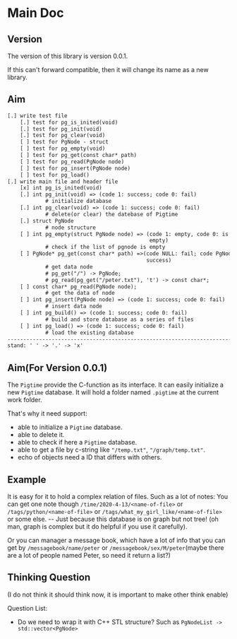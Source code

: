 Main Doc
========

Version
-------

The version of this library is version 0.0.1.

If this can't forward compatible, then it will change its name as a new
library.

Aim
---

``` txt
[.] write test file
    [.] test for pg_is_inited(void)
    [.] test for pg_init(void)
    [.] test for pg_clear(void)
    [ ] test for PgNode - struct
    [ ] test for pg_empty(void)
    [ ] test for pg_get(const char* path)
    [ ] test for pg_read(PgNode node)
    [ ] test for pg_insert(PgNode node)
    [ ] test for pg_load()
[.] write main file and header file
    [x] int pg_is_inited(void)
    [.] int pg_init(void) => (code 1: success; code 0: fail)
            # initialize database
    [.] int pg_clear(void) => (code 1: success; code 0: fail)
            # delete(or clear) the datebase of Pigtime
    [.] struct PgNode
            # node structure
    [ ] int pg_empty(struct PgNode node) => (code 1: empty, code 0: is not
                                             empty)
            # check if the list of pgnode is empty
    [ ] PgNode* pg_get(const char* path) =>(code NULL: fail; code PgNode*:
                                            success)
            # get data node
            # pg_get("/") -> PgNode;
            # pg_read(pg_get("/peter.txt"), 't') -> const char*;
    [ ] const char* pg_read(PgNode node);
            # get the data of node
    [ ] int pg_insert(PgNode node) => (code 1: success; code 0: fail)
            # insert data node
    [ ] int pg_build() => (code 1: success; code 0: fail)
            # build and store database as a series of files
    [ ] int pg_load() => (code 1: success; code 0: fail)
            # load the existing database
-------------------------------------------------------------------------------
stand: ' ' -> '.' -> 'x'
```

Aim(For Version 0.0.1)
----------------------

The `Pigtime` provide the C-function as its interface. It can easily initialize
a new `Pigtime` database. It will hold a folder named `.pigtime` at the current
work folder.

That's why it need support:

- able to initialize a `Pigtime` database.
- able to delete it.
- able to check if here a `Pigtime` database.
- able to get a file by c-string like `"/temp.txt"`, `"/graph/temp.txt"`.
- echo of objects need a ID that differs with others.

Example
-------

It is easy for it to hold a complex relation of files. Such as a lot of notes:
You can get one note though `/time/2020-4-13/<name-of-file>` or 
`/tags/python/<name-of-file>` or `/tags/what_my_girl_like/<name-of-file>` or
some else. -- Just because this database is on graph but not tree! (oh man,
graph is complex but it do helpful if you use it carefully).

Or you can manager a message book, which have a lot of info that you can get by
`/messagebook/name/peter` or `/messagebook/sex/M/peter`(maybe there are a lot
of people named Peter, so need it return a list?)

Thinking Question
-----------------

(I do not think it should think now, it is important to make other think enable)

Question List:

- Do we need to wrap it with C++ STL structure? Such as
  `PgNodeList -> std::vector<PgNode>`

